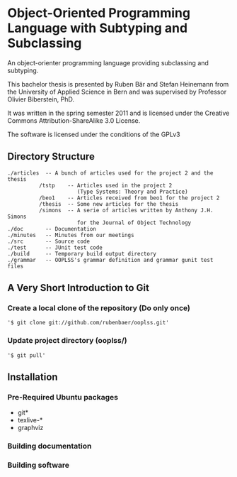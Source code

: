 Object-Oriented Programming Language with Subtyping and Subclassing
===================================================================

An object-orienter programming language providing subclassing and
subtyping.

This bachelor thesis is presented by Ruben Bär and Stefan Heinemann
from the University of Applied Science in Bern and was supervised by
Professor Olivier Biberstein, PhD.

It was written in the spring semester 2011 and is licensed under the
Creative Commons Attribution-ShareAlike 3.0 License.

The software is licensed under the conditions of the GPLv3

Directory Structure
-------------------

    ./articles  -- A bunch of articles used for the project 2 and the thesis
              /tstp    -- Articles used in the project 2
                          (Type Systems: Theory and Practice)
              /beo1    -- Articles received from beo1 for the project 2
              /thesis  -- Some new articles for the thesis
              /simons  -- A serie of articles written by Anthony J.H. Simons
                          for the Journal of Object Technology
    ./doc       -- Documentation
    ./minutes   -- Minutes from our meetings
    ./src       -- Source code
    ./test      -- JUnit test code
    ./build     -- Temporary build output directory
    ./grammar   -- OOPLSS's grammar definition and grammar gunit test files


A Very Short Introduction to Git
--------------------------------

### Create a local clone of the repository (Do only once)

    '$ git clone git://github.com/rubenbaer/ooplss.git'

### Update project directory (ooplss/)

    '$ git pull'


Installation
------------

### Pre-Required Ubuntu packages

* git*
* texlive-*
* graphviz

### Building documentation

### Building software

